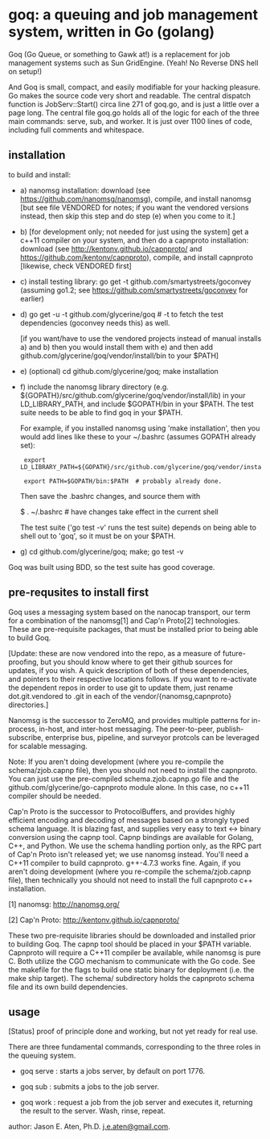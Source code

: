 goq: a queuing and job management system, written in Go (golang)
===


Goq (Go Queue, or something to Gawk at!) is a replacement for job management systems such as Sun GridEngine. (Yeah! No Reverse DNS hell on setup!)

And Goq is small, compact, and easily modifiable for your hacking pleasure. Go makes the source code very short and readable. The central dispatch function is JobServ::Start() circa line 271 of goq.go, and is just a little over a page long. The central file goq.go holds all of the logic for each of the three main commands: serve, sub, and worker. It is just over 1100 lines of code, including full comments and whitespace.

installation
------------

to build and install:

 * a) nanomsg installation: download (see https://github.com/nanomsg/nanomsg), compile, and install nanomsg [but see file VENDORED for notes; if you want the vendored versions instead, then skip this step and do step (e) when you come to it.]
 * b) [for development only; not needed for just using the system] get a c++11 compiler on your system, and then do a capnproto installation: download (see http://kentonv.github.io/capnproto/ and https://github.com/kentonv/capnproto), compile, and install capnproto [likewise, check VENDORED first]
 * c) install testing library: go get -t github.com/smartystreets/goconvey (assuming go1.2; see https://github.com/smartystreets/goconvey for earlier)
 * d) go get -u -t github.com/glycerine/goq # -t to fetch the test dependencies (goconvey needs this) as well.

   [if you want/have to use the vendored projects instead of manual installs a) and b)
    then you would install them with e) and then add github.com/glycerine/goq/vendor/install/bin
    to your $PATH]

 * e) (optional) cd github.com/glycerine/goq; make installation 

 * f) include the nanomsg library directory (e.g. ${GOPATH}/src/github.com/glycerine/goq/vendor/install/lib) in your LD_LIBRARY_PATH, and include $GOPATH/bin in your $PATH. The test suite needs to be able to find goq in your $PATH.

   For example, if you installed nanomsg using 'make installation', then you would add lines like these to your ~/.bashrc (assumes GOPATH already set): 

        export LD_LIBRARY_PATH=${GOPATH}/src/github.com/glycerine/goq/vendor/install/lib:${LD_LIBRARY_PATH}

        export PATH=$GOPATH/bin:$PATH  # probably already done.

   Then save the .bashrc changes, and source them with 

    $ . ~/.bashrc # have changes take effect in the current shell

   The test suite ('go test -v' runs the test suite) depends on being able to shell out to 'goq', so it must be on your $PATH.

 * g) cd github.com/glycerine/goq; make; go test -v

Goq was built using BDD, so the test suite has good coverage.


pre-requsites to install first
------------------------------

Goq uses a messaging system based 
on the nanocap transport, our term for a combination of the 
nanomsg[1] and Cap'n Proto[2] technologies. These are pre-requisite
packages, that must be installed prior to being able to build Goq.

[Update: these are now vendored into the repo, as a measure of future-proofing,
but you should know where to get their github sources for updates, if you wish. A quick description
of both of these dependencies, and pointers to their respective
locations follows. If you want to re-activate the dependent repos in order to
use git to update them, just rename dot.git.vendored to .git in each
of the vendor/{nanomsg,capnproto} directories.]

Nanomsg is the successor to ZeroMQ, and
provides multiple patterns for in-process, in-host,
and inter-host messaging. The peer-to-peer, publish-subscribe,
enterprise bus, pipeline, and surveyor protcols can be
leveraged for scalable messaging.

Note: If you aren't doing development (where you re-compile the schema/zjob.capnp file),
then you should not need to install the capnproto. You can just use the pre-compiled
schema.zjob.capnp.go file and the github.com/glycerine/go-capnproto module alone. In
this case, no c++11 compiler should be needed.

Cap'n Proto is the successor to ProtocolBuffers, and 
provides highly efficient encoding
and decoding of messages based on a strongly typed schema
language. It is blazing fast, and supplies very easy to 
text <-> binary conversion using the capnp tool. Capnp 
bindings are available for Golang, C++, and Python. 
We use the schema handling portion only,
as the RPC part of Cap'n Proto isn't released yet; we
use nanomsg instead. You'll need a C++11 compiler to build capnproto. g++-4.7.3 works fine.
Again, if you aren't doing development (where you re-compile the schema/zjob.capnp file),
then technically you should not need to install the full capnproto c++ installation.


[1] nanomsg: http://nanomsg.org/

[2] Cap'n Proto: http://kentonv.github.io/capnproto/

These two pre-requisite libraries should be downloaded and installed
prior to building Goq. The capnp tool should be placed in
your $PATH variable. Capnproto will require a C++11 compiler be
available, while nanomsg is pure C. Both utilize the CGO mechanism
to communicate with the Go code. See the makefile for the flags
to build one static binary for deployment (i.e. the make ship target). 
The schema/ subdirectory holds the capnproto schema file and its own
build dependencies.

usage
-----

[Status] proof of principle done and working, but not yet ready for real use.

There are three fundamental commands, corresponding to the three roles in the queuing system.

 * goq serve : starts a jobs server, by default on port 1776.

 * goq sub : submits a jobs to the job server.

 * goq work : request a job from the job server and executes it, returning the result to the server. Wash, rinse, repeat.




author: Jason E. Aten, Ph.D. <j.e.aten@gmail.com>.
